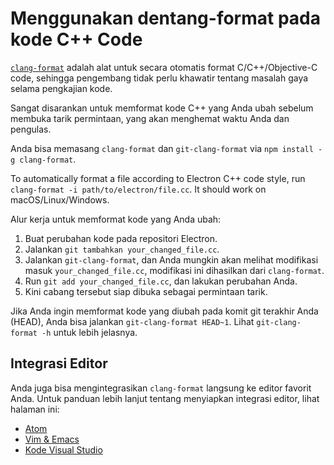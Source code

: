 # Menggunakan dentang-format pada kode C++ Code

[` clang-format `](http://clang.llvm.org/docs/ClangFormat.html) adalah alat untuk secara otomatis format C/C++/Objective-C code, sehingga pengembang tidak perlu khawatir tentang masalah gaya selama pengkajian kode.

Sangat disarankan untuk memformat kode C++ yang Anda ubah sebelum membuka tarik permintaan, yang akan menghemat waktu Anda dan pengulas.

Anda bisa memasang `clang-format` dan `git-clang-format` via `npm install -g clang-format`.

To automatically format a file according to Electron C++ code style, run `clang-format -i path/to/electron/file.cc`. It should work on macOS/Linux/Windows.

Alur kerja untuk memformat kode yang Anda ubah:

1. Buat perubahan kode pada repositori Electron.
2. Jalankan `git tambahkan your_changed_file.cc`.
3. Jalankan `git-clang-format`, dan Anda mungkin akan melihat modifikasi masuk `your_changed_file.cc`, modifikasi ini dihasilkan dari `clang-format`.
4. Run `git add your_changed_file.cc`, dan lakukan perubahan Anda.
5. Kini cabang tersebut siap dibuka sebagai permintaan tarik.

Jika Anda ingin memformat kode yang diubah pada komit git terakhir Anda (HEAD), Anda bisa jalankan `git-clang-format HEAD~1`. Lihat `git-clang-format -h` untuk lebih jelasnya.

## Integrasi Editor

Anda juga bisa mengintegrasikan `clang-format` langsung ke editor favorit Anda. Untuk panduan lebih lanjut tentang menyiapkan integrasi editor, lihat halaman ini:

- [Atom](https://atom.io/packages/clang-format)
- [Vim & Emacs](http://clang.llvm.org/docs/ClangFormat.html#vim-integration)
- [Kode Visual Studio](https://marketplace.visualstudio.com/items?itemName=xaver.clang-format)
